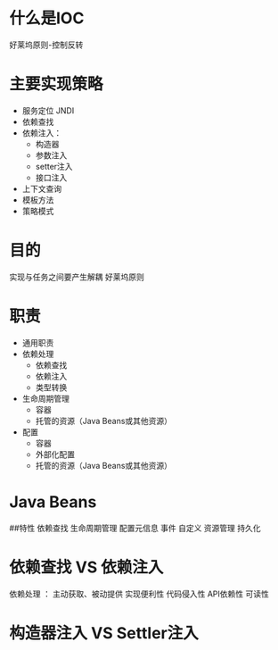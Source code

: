 # 什么是IOC

好莱坞原则-控制反转

# 主要实现策略
* 服务定位 JNDI
* 依赖查找
* 依赖注入：
    * 构造器
    * 参数注入
    * setter注入
    * 接口注入
 * 上下文查询
 * 模板方法
 * 策略模式
 
 # 目的
 实现与任务之间要产生解耦
 好莱坞原则
 
 # 职责
 * 通用职责
 * 依赖处理
    * 依赖查找
    * 依赖注入
    * 类型转换
 * 生命周期管理
    * 容器
    * 托管的资源（Java Beans或其他资源）
 * 配置
    * 容器
    * 外部化配置
    * 托管的资源（Java Beans或其他资源）
    
# Java Beans
##特性
    依赖查找
    生命周期管理
    配置元信息
    事件
    自定义
    资源管理
    持久化
 
 
 # 依赖查找 VS 依赖注入
 依赖处理 ： 主动获取、被动提供
 实现便利性
 代码侵入性
 API依赖性
 可读性
 
 
 # 构造器注入 VS Settler注入
 
 
 
 
 
